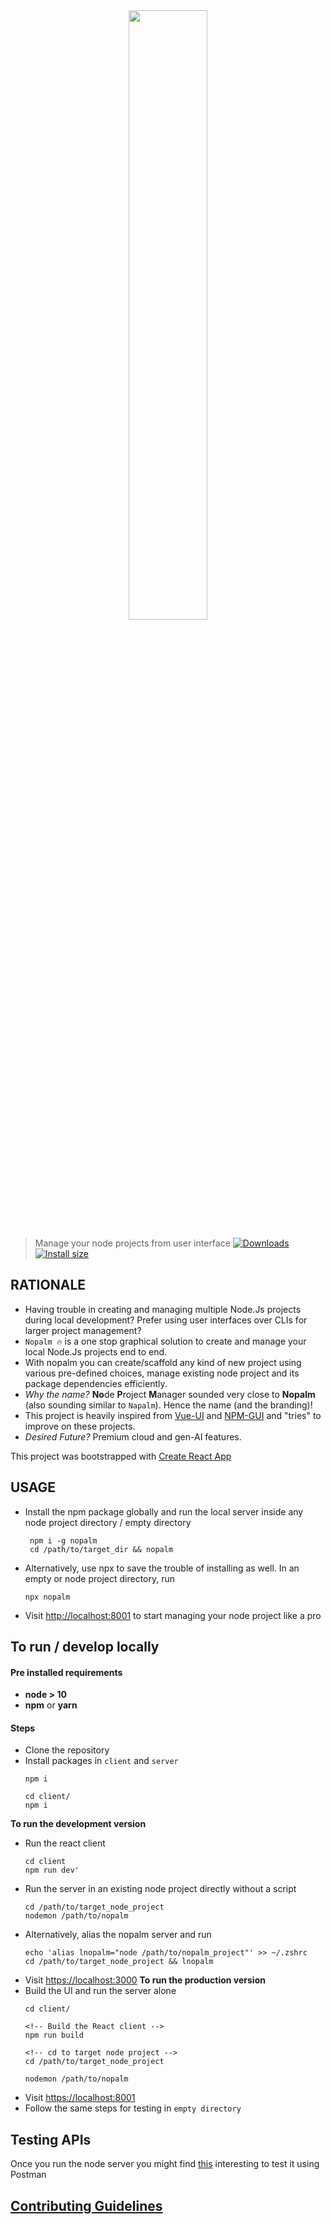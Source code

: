 <div align=center> <img src='./images/nopalm.png' width="50%" height="50%"> </div>

> Manage your node projects from user interface
[![Downloads](https://img.shields.io/npm/dm/nopalm.svg)](https://npmjs.com/nopalm)
[![Install size](https://packagephobia.now.sh/badge?p=nopalm)](https://packagephobia.now.sh/result?nopalm)


## RATIONALE

* Having trouble in creating and managing multiple Node.Js projects during local development? Prefer using user interfaces over CLIs for larger project management?
* `Nopalm 🔥` is a one stop graphical solution to create and manage your local Node.Js projects end to end.
* With nopalm you can create/scaffold any kind of new project using various pre-defined choices, manage existing node project and its package dependencies efficiently.
* *Why the name?* **No**de **P**roject **M**anager sounded very close to **Nopalm** (also sounding similar to `Napalm`). Hence the name (and the branding)!
* This project is heavily inspired from [Vue-UI](https://cli.vuejs.org/dev-guide/ui-api.html) and [NPM-GUI](https://www.npmjs.com/package/npm-gui) and "tries" to improve on these projects.
* *Desired Future?* Premium cloud and gen-AI features.

This project was bootstrapped with [Create React App](https://github.com/facebook/create-react-app)

## USAGE

* Install the npm package globally and run the local server inside any node project directory / empty directory
   ```shell
    npm i -g nopalm
    cd /path/to/target_dir && nopalm
   ```
* Alternatively, use npx to save the trouble of installing as well. In an empty or node project directory, run
    ```shell
    npx nopalm
    ```
* Visit [http://localhost:8001](http://localhost:8001) to start managing your node project like a pro

## To run / develop locally

#### Pre installed requirements
- **node > 10**
- **npm** or **yarn**
#### Steps
* Clone the repository
* Install packages in `client` and `server`
    ```shell
    npm i

    cd client/
    npm i
    ```
**To run the development version**
* Run the react client
    ```shell
    cd client
    npm run dev'
* Run the server in an existing node project directly without a script
    ```shell
    cd /path/to/target_node_project
    nodemon /path/to/nopalm
    ```
* Alternatively, alias the nopalm server and run
    ```shell
    echo 'alias lnopalm="node /path/to/nopalm_project"' >> ~/.zshrc
    cd /path/to/target_node_project && lnopalm
    ```
* Visit [https://localhost:3000](https://localhost:3000)
  **To run the production version**
* Build the UI and run the server alone
    ```shell
    cd client/

    <!-- Build the React client -->
    npm run build

    <!-- cd to target node project -->
    cd /path/to/target_node_project
    
    nodemon /path/to/nopalm
    ```
* Visit [https://localhost:8001](https://localhost:8001)
* Follow the same steps for testing in `empty directory`

## Testing APIs

Once you run the node server you might find [this](lib/collection/README.md) interesting to test it using Postman

## [Contributing Guidelines](.github/CONTRIBUTING.md)
